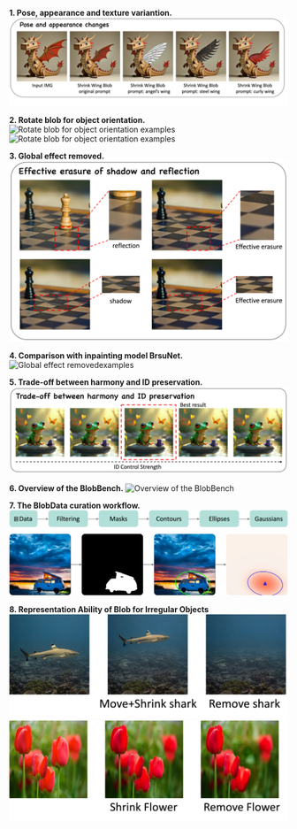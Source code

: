 
**1. Pose, appearance and texture variantion.**
![Pose, appearance and texture variation examples](img/rebuttal_01.png)

**2. Rotate blob for object orientation.**
![Rotate blob for object orientation examples](img/rebuttal_02.png)
![Rotate blob for object orientation examples](img/rebuttal_10.png)

**3. Global effect removed.**
![Global effect removedexamples](img/rebuttal_03.png)


**4. Comparison with inpainting model BrsuNet.**
![Global effect removedexamples](img/rebuttal_04.png)


**5. Trade-off between harmony and ID preservation.**
![Overview of the BlobBench](img/rebuttal_05.png)


**6. Overview of the BlobBench.**
![Overview of the BlobBench](img/rebuttal_06.png)


**7. The BlobData curation workflow.**
![The BlobData curation workflow](img/rebuttal_07.png)



**8. Representation Ability of Blob for Irregular Objects**
![Representation Ability of Blob for Irregular Objects](img/rebuttal_08.png)
![Representation Ability of Blob for Irregular Objects](img/rebuttal_09.png)
